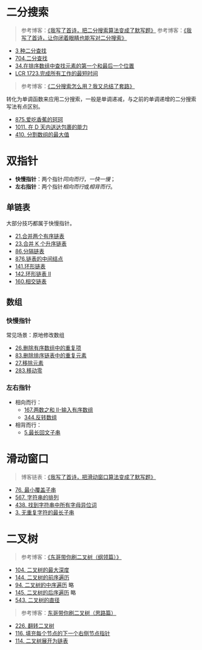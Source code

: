 <!--
 * @Auther: zth
 * @Date: 2024-03-04 11:07:09
 * @LastEditTime: 2024-03-08 22:07:21
 * @Description:
-->

# 二分搜索

> 参考博客：[《我写了首诗，把二分搜索算法变成了默写题》](https://labuladong.online/algo/essential-technique/binary-search-framework/)
> 参考博客：[《我写了首诗，让你闭着眼睛也能写对二分搜索》](https://labuladong.online/algo/essential-technique/binary-search-framework-2/)

- [3 种二分查找](二分搜索/3种二分查找.md)
- [704.二分查找](二分搜索/704_二分查找.md)
- [34.在排序数组中查找元素的第一个和最后一个位置](二分搜索/34_在排序数组中查找元素的第一个和最后一个位置.md)
- [LCR 1723.完成所有工作的最短时间](二分搜索/LCR_172_统计目标成绩的出现次数.md)

> 参考博客：[《二分搜索怎么用？我又总结了套路》](https://labuladong.online/algo/frequency-interview/binary-search-in-action/)

转化为单调函数来应用二分搜索，一般是单调递减，与之前的单调递增的二分搜索写法有点区别。

- [875.爱吃香蕉的珂珂](875_爱吃香蕉的珂珂.md)
- [1011. 在 D 天内送达包裹的能力](1011_在D天内送达包裹的能力.md)
- [410. 分割数组的最大值](410_分割数组的最大值.md)

# 双指针

- **快慢指针**：两个指针*同向而行*，_一快一慢_；
- **左右指针**：两个指针*相向而行*或*相背而行*。

## 单链表

大部分技巧都属于快慢指针。

- [21.合并两个有序链表](双指针/21_合并两个有序链表.md)
- [23.合并 K 个升序链表](双指针/23_合并K个升序链表.md)
- [86.分隔链表](双指针/86_分隔链表.md)
- [876.链表的中间结点](双指针/876_链表的中间结点.md)
- [141.环形链表](双指针/141_环形链表.md)
- [142.环形链表 II](双指针/142_环形链表II.md)
- [160.相交链表](双指针/160_相交链表.md)

## 数组

### 快慢指针

常见场景：原地修改数组

- [26.删除有序数组中的重复项](双指针/26_删除有序数组中的重复项.md)
- [83.删除排序链表中的重复元素](双指针/83_删除排序链表中的重复元素.md)
- [27.移除元素](双指针/27_移除元素.md)
- [283.移动零](双指针/283_移动零.md)

### 左右指针

- 相向而行：
  - [167.两数之和 II-输入有序数组](双指针/167_两数之和%20II%20-%20输入有序数组.md)
  - [344.反转数组](双指针/344_反转数组.md)
- 相背而行：
  - [5.最长回文子串](双指针/5_最长回文子串.md)

# 滑动窗口

> 博客链表：[《我写了首诗，把滑动窗口算法变成了默写题》](https://labuladong.online/algo/essential-technique/sliding-window-framework/)

- [76. 最小覆盖子串](滑动窗口/76_最小覆盖子串.md)
- [567. 字符串的排列](滑动窗口/567_字符串的排列.md)
- [438. 找到字符串中所有字母异位词](滑动窗口/438_找到字符串中所有字母异位词.md)
- [3. 无重复字符的最长子串](滑动窗口/3_无重复字符的最长子串.md)

# 二叉树

> 参考博客：[《东哥带你刷二叉树（纲领篇）》](https://labuladong.online/algo/essential-technique/binary-tree-summary-2/)

- [104. 二叉树的最大深度](二叉树/104_二叉树的最大深度.md)
- [144. 二叉树的前序遍历](二叉树/144_二叉树的前序遍历.md)
- [94. 二叉树的中序遍历](二叉树/144_二叉树的中序遍历.md) 略
- [145. 二叉树的后序遍历](二叉树/144_二叉树的后序遍历.md) 略
- [543. 二叉树的直径](二叉树/543_二叉树的直径.md)

> 参考博客：[东哥带你刷二叉树（思路篇）](https://labuladong.online/algo/data-structure/binary-tree-part1/)

- [226. 翻转二叉树](二叉树/226_翻转二叉树.md)
- [116. 填充每个节点的下一个右侧节点指针](二叉树/116_填充每个节点的下一个右侧节点指针.md)
- [114. 二叉树展开为链表](二叉树/114_二叉树展开为链表.md)
